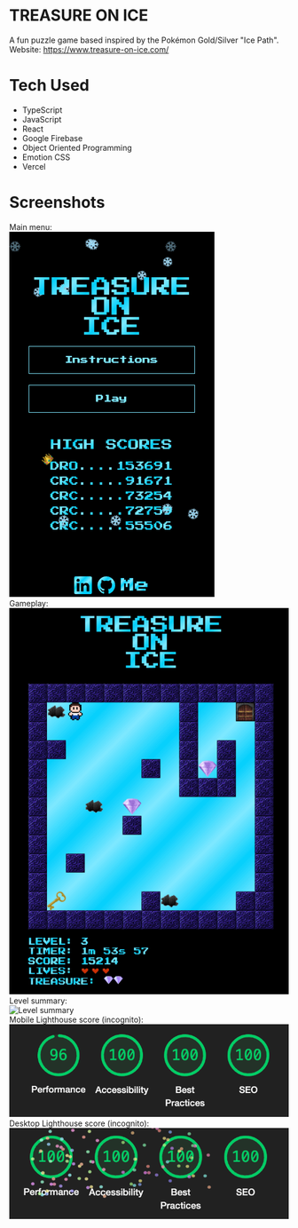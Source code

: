 # TREASURE ON ICE
A fun puzzle game based inspired by the Pokémon Gold/Silver "Ice Path".  
Website: https://www.treasure-on-ice.com/  

# Tech Used
- TypeScript
- JavaScript
- React
- Google Firebase
- Object Oriented Programming
- Emotion CSS
- Vercel

# Screenshots
Main menu:  
![Main menu](https://github.com/christiancashiola/treasure-on-ice/blob/main/public/images/example-main-menu.png)  
Gameplay:  
![Gameplay screenshot](https://github.com/christiancashiola/treasure-on-ice/blob/main/public/images/example-gameplay.png)  
Level summary:  
![Level summary](https://github.com/christiancashiola/treasure-on-ice/blob/main/public/images/example-level-summary-score.png)  
Mobile Lighthouse score (incognito):  
![Mobile Lighthouse score](https://github.com/christiancashiola/treasure-on-ice/blob/main/public/images/mobile-lighthouse-score.png)  
Desktop Lighthouse score (incognito):  
![Desktop Lighthouse score](https://github.com/christiancashiola/treasure-on-ice/blob/main/public/images/desktop-lighthouse-score.png)  
